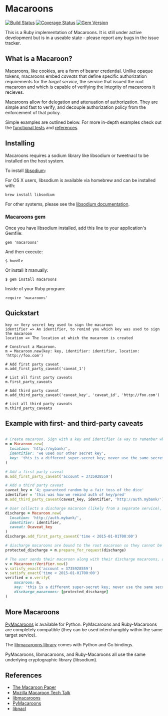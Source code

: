 # Macaroons
[![Build Status](https://travis-ci.org/localmed/ruby-macaroons.svg?branch=master)](https://travis-ci.org/localmed/ruby-macaroons)
[![Coverage Status](https://img.shields.io/coveralls/localmed/ruby-macaroons.svg)](https://coveralls.io/r/localmed/ruby-macaroons?branch=master)
[![Gem Version](https://badge.fury.io/rb/macaroons.svg)](http://badge.fury.io/rb/macaroons)

This is a Ruby implementation of Macaroons. It is still under active development but is in a useable state - please report any bugs in the issue tracker.

## What is a Macaroon? 
Macaroons, like cookies, are a form of bearer credential. Unlike opaque tokens, macaroons embed *caveats* that define specific authorization requirements for the *target service*, the service that issued the root macaroon and which is capable of verifying the integrity of macaroons it recieves. 

Macaroons allow for delegation and attenuation of authorization. They are simple and fast to verify, and decouple authorization policy from the enforcement of that policy.

Simple examples are outlined below. For more in-depth examples check out the [functional tests](https://github.com/localmed/ruby-macaroons/blob/master/spec/integration_spec.rb) and [references](#references).

## Installing

Macaroons requires a sodium library like libsodium or tweetnacl to be installed on the host system.

To install [libsodium](https://github.com/jedisct1/libsodium):

For OS X users, libsodium is available via homebrew and can be installed with:

    brew install libsodium

For other systems, please see the [libsodium documentation](http://doc.libsodium.org/).

### Macaroons gem

Once you have libsodium installed, add this line to your application's Gemfile:

    gem 'macaroons'

And then execute:

    $ bundle

Or install it manually:

    $ gem install macaroons

Inside of your Ruby program:

    require 'macaroons'

## Quickstart

    key => Very secret key used to sign the macaroon
    identifier => An identifier, to remind you which key was used to sign the macaroon
    location => The location at which the macaroon is created

    # Construct a Macaroon.
    m = Macaroon.new(key: key, identifier: identifier, location: 'http://foo.com')

    # Add first party caveat
    m.add_first_party_caveat('caveat_1')

    # List all first party caveats
    m.first_party_caveats

    # Add third party caveat
    m.add_third_party_caveat('caveat_key', 'caveat_id', 'http://foo.com')

    # List all third party caveats
    m.third_party_caveats

## Example with first- and third-party caveats

```ruby

# Create macaroon. Sign with a key and identifier (a way to remember which key was used)
m = Macaroon.new(
  location: 'http://mybank/',
  identifier: 'we used our other secret key',
  key: 'this is a different super-secret key; never use the same secret twice'
)

# Add a first party caveat
m.add_first_party_caveat('account = 3735928559')

# Add a third party caveat
caveat_key = '4; guaranteed random by a fair toss of the dice'
identifier = 'this was how we remind auth of key/pred'
m.add_third_party_caveat(caveat_key, identifier, 'http://auth.mybank/')

# User collects a discharge macaroon (likely from a separate service), that proves the claims in the third-party caveat and which may add additional caveats of its own
discharge = Macaroon.new(
  location: 'http://auth.mybank/',
  identifier: identifier,
  caveat: Ocaveat_key
)
discharge.add_first_party_caveat('time < 2015-01-01T00:00')

# discharge macaroons are bound to the root macaroon so they cannot be reused
protected_discharge = m.prepare_for_request(discharge)

# The user sends their macaroon along with their discharge macaroons, and we verify them
v = Macaroon::Verifier.new()
v.satisfy_exact('account = 3735928559')
v.satisfy_exact('time < 2015-01-01T00:00')
verified = v.verify(
    macaroon: m,
    key: 'this is a different super-secret key; never use the same secret twice',
    discharge_macaroons: [protected_discharge]
)
```

## More Macaroons

[PyMacaroons](https://github.com/ecordell/pymacaroons) is available for Python. PyMacaroons and Ruby-Macaroons are completely compatible (they can be used interchangibly within the same target service).

The [libmacaroons library](https://github.com/rescrv/libmacaroons) comes with Python and Go bindings.
 
PyMacaroons, libmacaroons, and Ruby-Macaroons all use the same underlying cryptographic library (libsodium).

## References

- [The Macaroon Paper](http://research.google.com/pubs/pub41892.html)
- [Mozilla Macaroon Tech Talk](https://air.mozilla.org/macaroons-cookies-with-contextual-caveats-for-decentralized-authorization-in-the-cloud/)
- [libmacaroons](https://github.com/rescrv/libmacaroons)
- [PyMacaroons](https://github.com/ecordell/pymacaroons)
- [libnacl](https://github.com/saltstack/libnacl)
